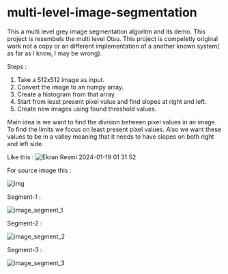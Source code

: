 # multi-level-image-segmentation

This a multi level grey image segmentation algoritm and its demo. This project is resembels the multi level Otsu.
This project is compeletly original work not a copy or an different implementation of a another known system( as far as I know, I may be wrong).

Steps : 
1. Take a 512x512 image as input.
2. Convert the image to an numpy array.
3. Create a histogram from that array.
4. Start from least present pixel value and find slopes at right and left.
5. Create new images using found threshold values.


Main idea is we want to find the division between pixel values in an image. To find the limits we focus on least present pixel values.
Also we want these values to be in a valley meaning that it needs to have slopes on both right and left side.

Like this : 
![Ekran Resmi 2024-01-19 01 31 52](https://github.com/hirsizyavuz/multi-level-image-segmentation/assets/42612286/e6398813-804f-47bc-987e-596edd2b6379)


For source image this : 

![img](https://github.com/hirsizyavuz/multi-level-image-segmentation/assets/42612286/f76a3666-2745-4d5a-ba2d-4b28c06eb6f7)


Segment-1 : 

![image_segment_1](https://github.com/hirsizyavuz/multi-level-image-segmentation/assets/42612286/bdb238be-9ebf-4fc0-916b-183e68de0c32)

Segment-2 : 

![image_segment_2](https://github.com/hirsizyavuz/multi-level-image-segmentation/assets/42612286/e28df2d7-82f2-4dd0-92af-daa4549c6ec0)

Segment-3 : 

![image_segment_3](https://github.com/hirsizyavuz/multi-level-image-segmentation/assets/42612286/6a9c54cb-3510-4f6c-9284-420272926066)
